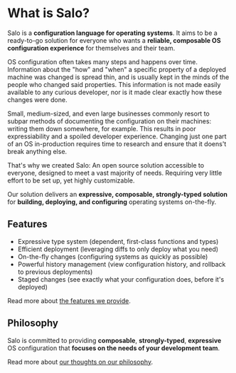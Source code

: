 # What is Salo?

Salo is a **configuration language for operating systems**. It aims to be a ready-to-go solution for everyone who wants a **reliable, composable OS configuration experience** for themselves and their team.

OS configuration often takes many steps and happens over time. Information about the "how" and "when" a specific property of a deployed machine was changed is spread thin, and is usually kept in the minds of the people who changed said properties. This information is not made easily available to any curious developer, nor is it made clear exactly how these changes were done.

Small, medium-sized, and even large businesses commonly resort to subpar methods of documenting the configuration on their machines: writing them down somewhere, for example. This results in poor expressiability and a spoiled developer experience. Changing just one part of an OS in-production requires time to research and ensure that it doens't break anything else.

That's why we created Salo: An open source solution accessible to everyone, designed to meet a vast majority of needs. Requiring very little effort to be set up, yet highly customizable.

Our solution delivers an **expressive, composable, strongly-typed solution** for **building, deploying, and configuring** operating systems on-the-fly.

## Features

 * Expressive type system (dependent, first-class functions and types)
 * Efficient deployment (leveraging diffs to only deploy what you need)
 * On-the-fly changes (configuring systems as quickly as possible)
 * Powerful history management (view configuration history, and rollback to previous deployments)
 * Staged changes (see exactly what your configuration does, before it's deployed)

Read more about [the features we provide](./FEATURES.md).

## Philosophy

Salo is committed to providing **composable**, **strongly-typed**, **expressive** OS configuration that **focuses on the needs of your development team**.

Read more about [our thoughts on our philosophy](./PHILOSOPHY.md).
